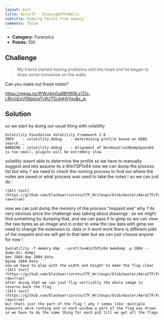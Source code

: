 ```yaml
---
layout: post
title: AeroCTF - DrawingOnTheWalls
subtitle: Dumping Paints from memory
comments: false
---
```


* **Category:** Forensics
* **Points:** 100

## Challenge

> My friend started having problems with his head and he began to draw some nonsense on the walls.

Can you make out these notes?

https://mega.nz/#!WJ4mGaBB!tW9Ls1Zlx-LBhUiEqVfWajUqTy9UT5lJk44jYqvBx_w


## Solution

so we start by doing our usual thing with volatility 
```  $volatility -f memory.dmp imageinfo 
Volatility Foundation Volatility Framework 2.6
INFO    : volatility.debug    : Determining profile based on KDBG search...
WARNING : volatility.debug    : Alignment of WindowsCrashDumpSpace64 is too small, plugins will be extremely slow
```
volatility wasnt able to determine the profile so we have to manually suggest and lets assume its a Win7SP1x64
now we can dump the process list 
but why ? we need to check the running process to find out where the notes are saved or what process was used to take the notes !
so we can just do : 
```$volatility -f memory.dmp --profile=Win7SP1x64 pslist  
![Alt text](https://github.com/blackwarriorxtn/CTF_Writeups/blob/master/AeroCTF/Forensics/DrawingOnWalls/pstree.png?raw=true)

```
now we can just dump the memory of the process "mspaint.exe" 
why ? its very obvious since the challenge was talking about drawings .
so we might find something by dumping that, and we can pass it to gimp so we can view the raw bytes as an image 
and in order to view the raw data with gimp we need to change the extension to .data or it wont work 
there is different pids of the mspaint and we will get to that later but we can just choose anyone  for now !
``` $mkdir dump  
$volatility -f memory.dmp  --profile=Win7SP1x64 memdump -p 2804 --dump-dir dump/ 
$mv 2804.dmp 2804.data 
$gimp 2804.data ```
now we have to play with the width and height to make the flag clear 
![Alt text](https://github.com/blackwarriorxtn/CTF_Writeups/blob/master/AeroCTF/Forensics/DrawingOnWalls/gimp1.png?raw=true)
after doing that we can just flip vertically the whole image to reverse back the flag
![Alt text](https://github.com/blackwarriorxtn/CTF_Writeups/blob/master/AeroCTF/Forensics/DrawingOnWalls/gimp2.png?raw=true)
but thats just the part of the flag ! why ? seems like  multiple mspaints were running and in each window a part of the flag was drawn
so we have to do the same thing for each pid till we get all the flags 
